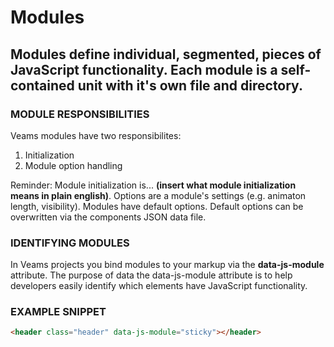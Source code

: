 [//]: # ({{#wrapWith "grid-row"}})
[//]: #     ({{#wrapWith "grid-col" colClasses="is-col-mobile-l-12"}})

# Modules

## Modules define individual, segmented, pieces of JavaScript functionality. Each module is a self-contained unit with it's own file and directory.

[//]: #     ({{/wrapWith}})
[//]: #     ({{#wrapWith "grid-col" colClasses="is-col-mobile-l-12"}})

### MODULE RESPONSIBILITIES
Veams modules have two responsibilites: 
1. Initialization
1. Module option handling

Reminder: Module initialization is... **(insert what module initialization means in plain english)**. Options are a module's settings (e.g. animaton length, visibility). Modules have default options. Default options can be overwritten via the components JSON data file.

[//]: #     ({{/wrapWith}})
[//]: # ({{/wrapWith}})

[//]: # ({{#wrapWith "grid-row"}})
[//]: #     ({{#wrapWith "grid-col" colClasses="is-col-mobile-l-6"}})

### IDENTIFYING MODULES 
In Veams projects you bind modules to your markup via the ****data-js-module**** attribute. The purpose of data the data-js-module attribute is to help developers easily identify which elements have JavaScript functionality.

[//]: #     ({{/wrapWith}})
[//]: #     ({{#wrapWith "grid-col" colClasses="is-col-mobile-l-6"}})

### EXAMPLE SNIPPET

```html
<header class="header" data-js-module="sticky"></header>
```
[//]: #     ({{/wrapWith}})
[//]: # ({{/wrapWith}})
